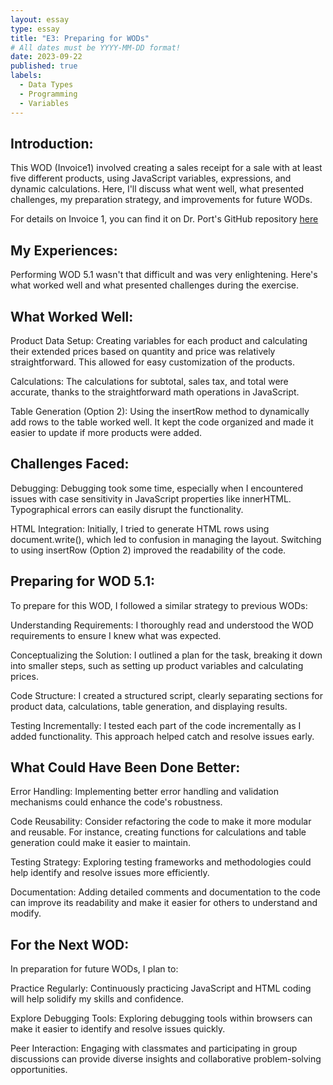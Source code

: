 ```yaml
---
layout: essay
type: essay
title: "E3: Preparing for WODs"
# All dates must be YYYY-MM-DD format!
date: 2023-09-22
published: true
labels:
  - Data Types
  - Programming
  - Variables
---
```


## Introduction:
This WOD (Invoice1) involved creating a sales receipt for a sale with at least five different products, using JavaScript variables, expressions, and dynamic calculations. Here, I'll discuss what went well, what presented challenges, my preparation strategy, and improvements for future WODs.

For details on Invoice 1, you can find it on Dr. Port's GitHub repository <a href="https://dport96.github.io/ITM352/morea/060.expressions-operators/experience-invoice1.html">here</a>


## My Experiences:
Performing WOD 5.1 wasn't that difficult and was very enlightening. Here's what worked well and what presented challenges during the exercise.

## What Worked Well:

Product Data Setup: Creating variables for each product and calculating their extended prices based on quantity and price was relatively straightforward. This allowed for easy customization of the products.

Calculations: The calculations for subtotal, sales tax, and total were accurate, thanks to the straightforward math operations in JavaScript.

Table Generation (Option 2): Using the insertRow method to dynamically add rows to the table worked well. It kept the code organized and made it easier to update if more products were added.

## Challenges Faced:

Debugging: Debugging took some time, especially when I encountered issues with case sensitivity in JavaScript properties like innerHTML. Typographical errors can easily disrupt the functionality.

HTML Integration: Initially, I tried to generate HTML rows using document.write(), which led to confusion in managing the layout. Switching to using insertRow (Option 2) improved the readability of the code.

## Preparing for WOD 5.1:
To prepare for this WOD, I followed a similar strategy to previous WODs:

Understanding Requirements: I thoroughly read and understood the WOD requirements to ensure I knew what was expected.

Conceptualizing the Solution: I outlined a plan for the task, breaking it down into smaller steps, such as setting up product variables and calculating prices.

Code Structure: I created a structured script, clearly separating sections for product data, calculations, table generation, and displaying results.

Testing Incrementally: I tested each part of the code incrementally as I added functionality. This approach helped catch and resolve issues early.

## What Could Have Been Done Better:
Error Handling: Implementing better error handling and validation mechanisms could enhance the code's robustness.

Code Reusability: Consider refactoring the code to make it more modular and reusable. For instance, creating functions for calculations and table generation could make it easier to maintain.

Testing Strategy: Exploring testing frameworks and methodologies could help identify and resolve issues more efficiently.

Documentation: Adding detailed comments and documentation to the code can improve its readability and make it easier for others to understand and modify.

## For the Next WOD:
In preparation for future WODs, I plan to:

Practice Regularly: Continuously practicing JavaScript and HTML coding will help solidify my skills and confidence.

Explore Debugging Tools: Exploring debugging tools within browsers can make it easier to identify and resolve issues quickly.

Peer Interaction: Engaging with classmates and participating in group discussions can provide diverse insights and collaborative problem-solving opportunities.
